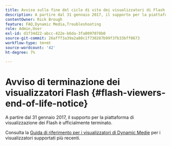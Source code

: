 ```yaml
---
title: Avviso sulla fine del ciclo di vita dei visualizzatori di Flash
description: A partire dal 31 gennaio 2017, il supporto per la piattaforma di visualizzazione dei Flash è ufficialmente terminato.
contentOwner: Rick Brough
feature: FAQ,Dynamic Media,Troubleshooting
role: Admin,User
exl-id: d1f34d22-abcc-422e-b6da-3fa8097078b0
source-git-commit: 26afff3a39a2a80c1f730287b99f3fb33bff0673
workflow-type: tm+mt
source-wordcount: '42'
ht-degree: 7%

---
```


# Avviso di terminazione dei visualizzatori Flash {#flash-viewers-end-of-life-notice}

A partire dal 31 gennaio 2017, il supporto per la piattaforma di visualizzazione dei Flash è ufficialmente terminato.

Consulta la [Guida di riferimento per i visualizzatori di Dynamic Medie](https://experienceleague.adobe.com/docs/dynamic-media-developer-resources.html) per i visualizzatori supportati più recenti.
